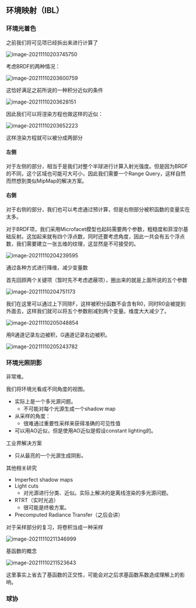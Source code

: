 ## 环境映射（IBL）

### 环境光着色

之前我们将可见项已经拆出来进行计算了

![image-20211110203745750](\assets\2021-11-10-GAMES202【二】环境映射.assets\image-20211110203745750.png)

考虑BRDF的两种情况：

![image-20211110203600759](\assets\2021-11-10-GAMES202【二】环境映射.assets\image-20211110203600759.png)

这恰好满足之前所说的一种积分近似的条件

![image-20211110203628151](\assets\2021-11-10-GAMES202【二】环境映射.assets\image-20211110203628151.png)



因此我们可以将渲染方程也做这样的近似：

![image-20211110203652223](\assets\2021-11-10-GAMES202【二】环境映射.assets\image-20211110203652223.png)

这样渲染方程就可以被分成两部分

#### 左侧

对于左侧的部分，相当于是我们对整个半球进行计算入射光强度。但是因为BRDF的不同，这个区域也可能可大可小，因此我们需要一个Range Query，这样自然而然想到类似MipMap的解决方案。

#### 右侧

对于右侧的部分，我们也可以考虑通过预计算，但是右侧部分被积函数的变量实在太多。

对于BRDF项，我们采用Microfacet模型也起码需要两个参数，粗糙度和菲涅尔基础反射。这加起来就有四个浮点数，同时还要考虑角度，因此一共会有五个浮点数，我们需要建立一张五维的纹理，这显然是不可接受的。 

![image-20211110204239595](\assets\2021-11-10-GAMES202【二】环境映射.assets\image-20211110204239595.png)

通过各种方式进行降维，减少变量数

首先回顾两个关键项（暂时先不考虑遮蔽项），圈出来的就是上面所说的五个参数

![image-20211110204751173](\assets\2021-11-10-GAMES202【二】环境映射.assets\image-20211110204751173.png)

我们在这里可以通过上下同除F，这样被积分函数不会含有R0，同时R0会被提到外面去，这样我们就可以将五个参数削减到两个变量。维度大大减少了。

![image-20211110205048854](\assets\2021-11-10-GAMES202【二】环境映射.assets\image-20211110205048854.png)

用R通道记录左边被积，G通道记录右边被积。

![image-20211110205243782](\assets\2021-11-10-GAMES202【二】环境映射.assets\image-20211110205243782.png)





### 环境光照阴影

非常难。

我们将环境光看成不同角度的视图。

- 实际上是一个多光源问题。
  - 不可能对每个光源生成一个shadow map
- 从采样的角度：
  - 很难通过重要性采样来获得准确的可见性值
- 可以用AO近似，但是使用AO近似是假设constant lighting的。



工业界解决方案

- 只从最亮的一个光源生成阴影。

其他相关研究

- Imperfect shadow maps
- Light cuts
  - 对光源进行分类、近似。实际上解决的是离线渲染的多光源问题。
- RTRT（实时光追）
  - 很可能是终极方案。
- Precomputed Radiance Transfer（之后会讲）



对于采样部分的复习，将卷积当成一种采样

![image-20211110211346999](\assets\2021-11-10-GAMES202【二】环境映射.assets\image-20211110211346999.png)

基函数的概念

![image-20211110211523643](\assets\2021-11-10-GAMES202【二】环境映射.assets\image-20211110211523643.png)

这里事实上省去了基函数的正交性，可能会对之后求基函数系数造成理解上的影响。



### 球协


